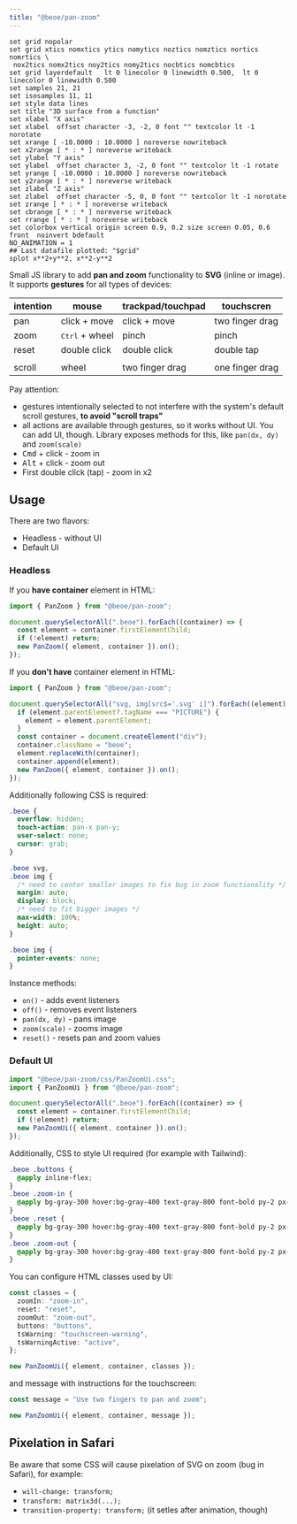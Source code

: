 ```yaml
---
title: "@beoe/pan-zoom"
---
```


```gnuplot
set grid nopolar
set grid xtics nomxtics ytics nomytics noztics nomztics nortics nomrtics \
 nox2tics nomx2tics noy2tics nomy2tics nocbtics nomcbtics
set grid layerdefault   lt 0 linecolor 0 linewidth 0.500,  lt 0 linecolor 0 linewidth 0.500
set samples 21, 21
set isosamples 11, 11
set style data lines
set title "3D surface from a function"
set xlabel "X axis"
set xlabel  offset character -3, -2, 0 font "" textcolor lt -1 norotate
set xrange [ -10.0000 : 10.0000 ] noreverse nowriteback
set x2range [ * : * ] noreverse writeback
set ylabel "Y axis"
set ylabel  offset character 3, -2, 0 font "" textcolor lt -1 rotate
set yrange [ -10.0000 : 10.0000 ] noreverse nowriteback
set y2range [ * : * ] noreverse writeback
set zlabel "Z axis"
set zlabel  offset character -5, 0, 0 font "" textcolor lt -1 norotate
set zrange [ * : * ] noreverse writeback
set cbrange [ * : * ] noreverse writeback
set rrange [ * : * ] noreverse writeback
set colorbox vertical origin screen 0.9, 0.2 size screen 0.05, 0.6 front  noinvert bdefault
NO_ANIMATION = 1
## Last datafile plotted: "$grid"
splot x**2+y**2, x**2-y**2
```

Small JS library to add **pan and zoom** functionality to **SVG** (inline or image). It supports **gestures** for all types of devices:

| intention | mouse                   | trackpad/touchpad | touchscren      |
| --------- | ----------------------- | ----------------- | --------------- |
| pan       | click + move            | click + move      | two finger drag |
| zoom      | <kbd>Ctrl</kbd> + wheel | pinch             | pinch           |
| reset     | double click            | double click      | double tap      |
|           |                         |                   |                 |
| scroll    | wheel                   | two finger drag   | one finger drag |

Pay attention:

- gestures intentionally selected to not interfere with the system's default scroll gestures, **to avoid "scroll traps"**
- all actions are available through gestures, so it works without UI. You can add UI, though. Library exposes methods for this, like `pan(dx, dy)` and `zoom(scale)`
- <kbd>Cmd</kbd> + click - zoom in
- <kbd>Alt</kbd> + click - zoom out
- First double click (tap) - zoom in x2

## Usage

There are two flavors:

- Headless - without UI
- Default UI

### Headless

If you **have container** element in HTML:

```ts
import { PanZoom } from "@beoe/pan-zoom";

document.querySelectorAll(".beoe").forEach((container) => {
  const element = container.firstElementChild;
  if (!element) return;
  new PanZoom({ element, container }).on();
});
```

If you **don't have** container element in HTML:

```ts
import { PanZoom } from "@beoe/pan-zoom";

document.querySelectorAll("svg, img[src$='.svg' i]").forEach((element) => {
  if (element.parentElement?.tagName === "PICTURE") {
    element = element.parentElement;
  }
  const container = document.createElement("div");
  container.className = "beoe";
  element.replaceWith(container);
  container.append(element);
  new PanZoom({ element, container }).on();
});
```

Additionally following CSS is required:

```css
.beoe {
  overflow: hidden;
  touch-action: pan-x pan-y;
  user-select: none;
  cursor: grab;
}

.beoe svg,
.beoe img {
  /* need to center smaller images to fix bug in zoom functionality */
  margin: auto;
  display: block;
  /* need to fit bigger images */
  max-width: 100%;
  height: auto;
}

.beoe img {
  pointer-events: none;
}
```

Instance methods:

- `on()` - adds event listeners
- `off()` - removes event listeners
- `pan(dx, dy)` - pans image
- `zoom(scale)` - zooms image
- `reset()` - resets pan and zoom values

### Default UI

```ts
import "@beoe/pan-zoom/css/PanZoomUi.css";
import { PanZoomUi } from "@beoe/pan-zoom";

document.querySelectorAll(".beoe").forEach((container) => {
  const element = container.firstElementChild;
  if (!element) return;
  new PanZoomUi({ element, container }).on();
});
```

Additionally, CSS to style UI required (for example with Tailwind):

```css
.beoe .buttons {
  @apply inline-flex;
}
.beoe .zoom-in {
  @apply bg-gray-300 hover:bg-gray-400 text-gray-800 font-bold py-2 px-4 rounded-l;
}
.beoe .reset {
  @apply bg-gray-300 hover:bg-gray-400 text-gray-800 font-bold py-2 px-4;
}
.beoe .zoom-out {
  @apply bg-gray-300 hover:bg-gray-400 text-gray-800 font-bold py-2 px-4 rounded-r;
}
```

You can configure HTML classes used by UI:

```ts
const classes = {
  zoomIn: "zoom-in",
  reset: "reset",
  zoomOut: "zoom-out",
  buttons: "buttons",
  tsWarning: "touchscreen-warning",
  tsWarningActive: "active",
};

new PanZoomUi({ element, container, classes });
```

and message with instructions for the touchscreen:

```ts
const message = "Use two fingers to pan and zoom";

new PanZoomUi({ element, container, message });
```

## Pixelation in Safari

Be aware that some CSS will cause pixelation of SVG on zoom (bug in Safari), for example:

- `will-change: transform;`
- `transform: matrix3d(...);`
- `transition-property: transform;` (it setles after animation, though)
